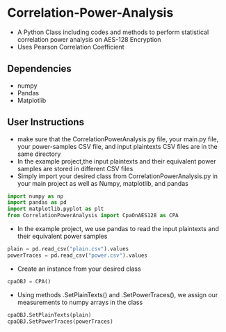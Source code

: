# Correlation-Power-Analysis
* A Python Class including codes and methods to perform statistical correlation power analysis on AES-128 Encryption
* Uses Pearson Correlation Coefficient 

## Dependencies
* numpy
* Pandas
* Matplotlib

## User Instructions
* make sure that the CorrelationPowerAnalysis.py file, your main.py file, your power-samples CSV file, and input plaintexts CSV files are in the same directory
* In the example project,the input plaintexts and their equivalent power samples are stored in different CSV files 
* Simply import your desired class from CorrelationPowerAnalysis.py in your main project as well as Numpy, matplotlib, and pandas
```py
import numpy as np
import pandas as pd
import matplotlib.pyplot as plt
from CorrelationPowerAnalysis import CpaOnAES128 as CPA
```
* In the example project, we use pandas to read the input plaintexts and their equivalent power samples
```py
plain = pd.read_csv("plain.csv").values
powerTraces = pd.read_csv("power.csv").values
```
* Create an instance from your desired class
```py
cpaOBJ = CPA()
```
* Using methods .SetPlainTexts() and .SetPowerTraces(), we assign our measurements to numpy arrays in the class
```py
cpaOBJ.SetPlainTexts(plain)
cpaOBJ.SetPowerTraces(powerTraces)
```
